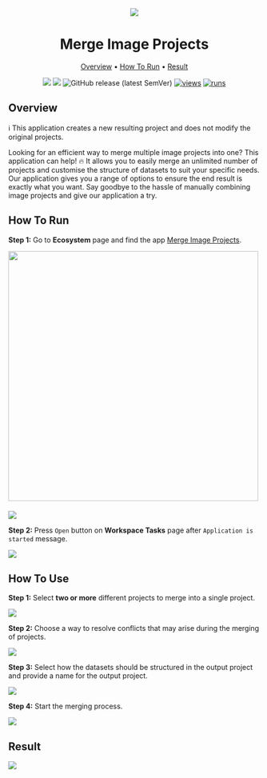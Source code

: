 <div align="center" markdown>
<img src="https://github.com/supervisely-ecosystem/merge-images-projects/assets/119248312/cd43bf43-b4af-4a7c-b23f-7a8211bb7e6f"/>

# Merge Image Projects

<p align="center">
  <a href="#Overview">Overview</a> •
  <a href="#How-To-Run">How To Run</a> •
   <a href="#Result">Result</a> 
</p>

[![](https://img.shields.io/badge/supervisely-ecosystem-brightgreen)](https://ecosystem.supervise.ly/apps/supervisely-ecosystem/merge-images-projects)
[![](https://img.shields.io/badge/slack-chat-green.svg?logo=slack)](https://supervise.ly/slack)
![GitHub release (latest SemVer)](https://img.shields.io/github/v/release/supervisely-ecosystem/merge-images-projects)
[![views](https://app.supervise.ly/img/badges/views/supervisely-ecosystem/merge-images-projects.png)](https://supervise.ly)
[![runs](https://app.supervise.ly/img/badges/runs/supervisely-ecosystem/merge-images-projects.png)](https://supervise.ly)

</div>

## Overview

ℹ️ This application creates a new resulting project and does not modify the original projects.

Looking for an efficient way to merge multiple image projects into one? This application can help! 🔥 It allows you to easily merge an unlimited number of projects and customise the structure of datasets to suit your specific needs. Our application gives you a range of options to ensure the end result is exactly what you want. Say goodbye to the hassle of manually combining image projects and give our application a try.

## How To Run

**Step 1:** Go to **Ecosystem** page and find the app [Merge Image Projects](https://ecosystem.supervisely.com/apps/merge-images-projects).

<img data-key="sly-module-link" data-module-slug="supervisely-ecosystem/merge-images-projects" img src="https://github.com/supervisely-ecosystem/merge-images-projects/assets/115161827/ee88be31-1c9f-4f0a-9ac1-4f235e913c6d" width="500px" style='padding-bottom: 20px'/> 

<img src="https://github.com/supervisely-ecosystem/merge-images-projects/assets/119248312/b8c40fb8-fa91-473f-9d06-ef394b1fa3cb"/>

**Step 2:** Press `Open` button on **Workspace Tasks** page after `Application is started` message.

<img src="https://github.com/supervisely-ecosystem/merge-images-projects/assets/119248312/76c55396-d729-4a94-adcb-afe7f775ffc1"/>

## How To Use

**Step 1:** Select **two or more** different projects to merge into a single project.

<img src="https://github.com/supervisely-ecosystem/merge-images-projects/assets/119248312/5e0e11ef-4f70-4531-8db6-c2a4c558a922"/>

**Step 2:** Choose a way to resolve conflicts that may arise during the merging of projects.

<img src="https://github.com/supervisely-ecosystem/merge-images-projects/assets/119248312/8b11323c-6585-4ae5-b02f-652fa47c74ca"/>

**Step 3:** Select how the datasets should be structured in the output project and provide a name for the output project.

<img src="https://github.com/supervisely-ecosystem/merge-images-projects/assets/119248312/877e143e-86be-412d-9003-f839c2eba747"/>

**Step 4:** Start the merging process.

<img src="https://github.com/supervisely-ecosystem/merge-images-projects/assets/119248312/3d00f4d5-62c5-444a-bd29-3e72217cda94"/>

## Result

<img src="https://github.com/supervisely-ecosystem/merge-images-projects/assets/119248312/aadecdab-ce66-4f1e-9482-7a9da8c79106"/>
